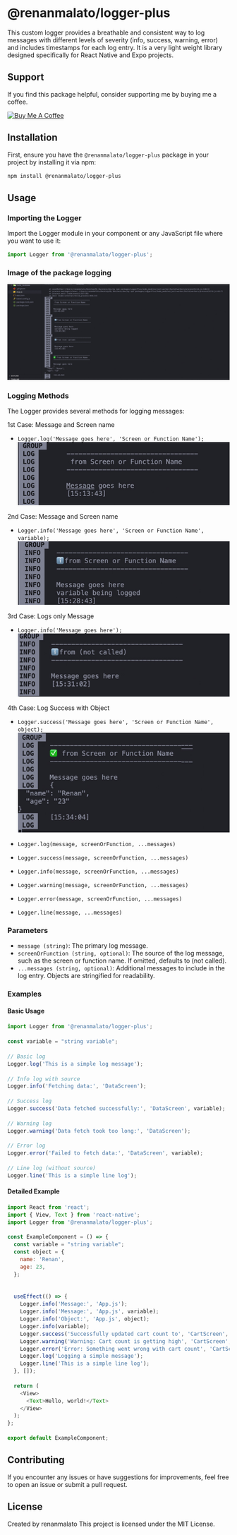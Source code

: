 
# @renanmalato/logger-plus

This custom logger provides a breathable and consistent way to log messages with different levels of severity (info, success, warning, error) and includes timestamps for each log entry. It is a very light weight library designed specifically for React Native and Expo projects.

## Support

If you find this package helpful, consider supporting me by buying me a coffee.

[![Buy Me A Coffee](https://www.buymeacoffee.com/assets/img/guidelines/download-assets-sm-1.svg)](https://www.buymeacoffee.com/renanmalato)


## Installation

First, ensure you have the `@renanmalato/logger-plus` package in your project by installing it via npm:

```sh
npm install @renanmalato/logger-plus
```

## Usage

### Importing the Logger

Import the Logger module in your component or any JavaScript file where you want to use it:

```javascript
import Logger from '@renanmalato/logger-plus';
```
### Image of the package logging

![Print Screen](https://github.com/renanmalato/logger-plus/blob/main/assets/logger-printscreen.jpg)


### Logging Methods

The Logger provides several methods for logging messages:

1st Case: Message and Screen name

- `Logger.log('Message goes here', 'Screen or Function Name');`
![logger log message and function screen name](https://github.com/renanmalato/logger-plus/blob/main/assets/logger-log-msg-screen.jpg)


2nd Case: Message and Screen name

- `Logger.info('Message goes here', 'Screen or Function Name', variable);`
![logger log message and function screen name](https://github.com/renanmalato/logger-plus/blob/main/assets/logger-info-msg-screen.jpg)


3rd Case: Logs only Message

- `Logger.info('Message goes here');`
![logger image](https://github.com/renanmalato/logger-plus/blob/main/assets/logger-only-message.jpg)


4th Case: Log Success with Object

- `Logger.success('Message goes here', 'Screen or Function Name', object);`
![logger image](https://github.com/renanmalato/logger-plus/blob/main/assets/logger-success-object.jpg)


- `Logger.log(message, screenOrFunction, ...messages)`
- `Logger.success(message, screenOrFunction, ...messages)`
- `Logger.info(message, screenOrFunction, ...messages)`
- `Logger.warning(message, screenOrFunction, ...messages)`
- `Logger.error(message, screenOrFunction, ...messages)`
- `Logger.line(message, ...messages)`

### Parameters

- `message (string)`: The primary log message.
- `screenOrFunction (string, optional)`: The source of the log message, such as the screen or function name. If omitted, defaults to (not called).
- `...messages (string, optional)`: Additional messages to include in the log entry. Objects are stringified for readability.

### Examples

#### Basic Usage

```javascript
import Logger from '@renanmalato/logger-plus';

const variable = "string variable";

// Basic log
Logger.log('This is a simple log message');

// Info log with source
Logger.info('Fetching data:', 'DataScreen');

// Success log
Logger.success('Data fetched successfully:', 'DataScreen', variable);

// Warning log
Logger.warning('Data fetch took too long:', 'DataScreen');

// Error log
Logger.error('Failed to fetch data:', 'DataScreen', variable);

// Line log (without source)
Logger.line('This is a simple line log');
```

#### Detailed Example

```javascript
import React from 'react';
import { View, Text } from 'react-native';
import Logger from '@renanmalato/logger-plus';

const ExampleComponent = () => {
  const variable = "string variable";
  const object = {
    name: 'Renan',
    age: 23,
  };


  useEffect(() => {
    Logger.info('Message:', 'App.js');
    Logger.info('Message:', 'App.js', variable);
    Logger.info('Object:', 'App.js', object);
    Logger.info(variable);
    Logger.success('Successfully updated cart count to', 'CartScreen', variable);
    Logger.warning('Warning: Cart count is getting high', 'CartScreen', object);
    Logger.error('Error: Something went wrong with cart count', 'CartScreen', variable);
    Logger.log('Logging a simple message');
    Logger.line('This is a simple line log');
  }, []);

  return (
    <View>
      <Text>Hello, world!</Text>
    </View>
  );
};

export default ExampleComponent;
```

## Contributing

If you encounter any issues or have suggestions for improvements, feel free to open an issue or submit a pull request.

## License

Created by renanmalato
This project is licensed under the MIT License.
